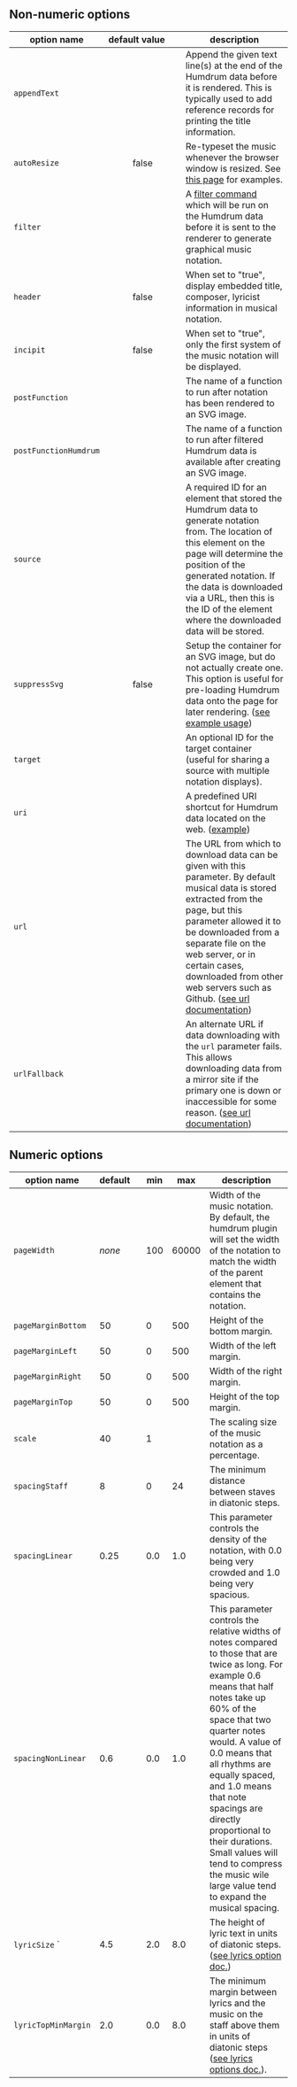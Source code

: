 
<h2> Non-numeric options </h2>

<div markdown="1" id="non-numeric-options">

| option name            | default&nbsp;value&nbsp;&nbsp;&nbsp;&nbsp;&nbsp; | description 
|------------------------|:-------------:|------------
| `appendText `          |               | Append the given text line(s) at the end of the Humdrum data before it is rendered.  This is typically used to add reference records for printing the title information.
| `autoResize `          | false         | Re-typeset the music whenever the browser window is resized. See [this page](/options/resize) for examples.
| `filter `              |               | A <a target="_blank" href="https://doc.verovio.humdrum.org/filters">filter command</a> which will be run on the Humdrum data before it is sent to the renderer to generate graphical music notation.
| `header`               | false         | When set to "true", display embedded title, composer, lyricist information in musical notation.
| `incipit`              | false         | When set to "true", only the first system of the music notation will be displayed. 
| `postFunction`         |               | The name of a function to run after notation has been rendered to an SVG image.
| `postFunctionHumdrum`  |               | The name of a function to run after filtered Humdrum data is available after creating an SVG image.
| `source`               |               | A required ID for an element that stored the Humdrum data to generate notation from.  The location of this element on the page will determine the position of the generated notation.  If the data is downloaded via a URL, then this is the ID of the element where the downloaded data will be stored.
| `suppressSvg       `   | false         | Setup the container for an SVG image, but do not actually create one.  This option is useful for pre-loading Humdrum data onto the page for later rendering. ([see example usage](/topic/toggle))
| `target`               |               | An optional ID for the target container (useful for sharing a source with multiple notation displays).
| `uri`                  |               | A predefined URI shortcut for Humdrum data located on the web. ([example](/options/uri))
| `url`                  |               | The URL from which to download data can be given with this parameter.  By default musical data is stored extracted from the page, but this parameter allowed it to be downloaded from a separate file on the web server, or in certain cases, downloaded from other web servers such as Github. ([see url documentation](/options/url))
| `urlFallback`          |               | An alternate URL if data downloading with the `url` parameter fails.  This allows downloading data from a mirror site if the primary one is down or inaccessible for some reason. ([see url documentation](/options/url))

</div>



<h2> Numeric options </h2>

<div markdown="1" id="numeric-options">

| option name        | default&nbsp;&nbsp;&nbsp;       | min       | max       | description 
|--------------------|---------------|-----------|-----------|-------------
| `pageWidth`        | *none*        | 100       | 60000     | Width of the music notation.  By default, the humdrum plugin will set the width of the notation to match the width of the parent element that contains the notation.
| `pageMarginBottom` | 50            | 0         | 500       | Height of the bottom margin.
| `pageMarginLeft`   | 50            | 0         | 500       | Width of the left margin.
| `pageMarginRight`  | 50            | 0         | 500       | Width of the right margin.
| `pageMarginTop`    | 50            | 0         | 500       | Height of the top margin.
| `scale`            | 40            | 1         |           | The scaling size of the music notation as a percentage.
| `spacingStaff`     | 8             | 0         | 24        | The minimum distance between staves in diatonic steps.
| `spacingLinear`    | 0.25          | 0.0       | 1.0       | This parameter controls the density of the notation, with 0.0 being very crowded and 1.0 being very spacious.
| `spacingNonLinear` | 0.6           | 0.0       | 1.0       | This parameter controls the relative widths of notes compared to those that are twice as long.  For example 0.6 means that half notes take up 60% of the space that two quarter notes would.  A value of 0.0 means that all rhythms are equally spaced, and 1.0 means that note spacings are directly proportional to their durations.  Small values will tend to compress the music wile large value tend to expand the musical spacing.
| `lyricSize`      ` | 4.5           | 2.0       | 8.0       | The height of lyric text in units of diatonic steps. ([see lyrics option doc.](/options/lyrics))
| `lyricTopMinMargin`| 2.0           | 0.0       | 8.0       | The minimum margin between lyrics and the music on the staff above them in units of diatonic steps ([see lyrics options doc.](/options/lyrics)).

</div>

